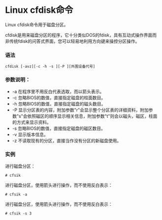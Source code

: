 # Linux cfdisk命令

Linux cfdisk命令用于磁盘分区。

cfdisk是用来磁盘分区的程序，它十分类似DOS的fdisk，具有互动式操作界面而非传统fdisk的问答式界面，您可以轻易地利用方向键来操控分区操作。

### 语法

    cfdisk [-avz][-c -h -s ][-P ][外围设备代号]
    

### 参数说明：

- -a   在程序里不用反白代表选取，而以箭头表示。
- -c   忽略BIOS的数值，直接指定磁盘的柱面数目。
- -h   忽略BIOS的数值，直接指定磁盘的磁头数目。
- -P   显示分区表的内容，附加参数"r"会显示整个分区表的详细资料，附加参数"s"会依照磁区的顺序显示相关信息，附加参数"t"则会以磁头，磁区，柱面的方式来显示资料。
- -s   忽略BIOS的数值，直接指定磁盘的磁区数目。
- -v   显示版本信息。
- -z   不读取现有的分区，直接当作没有分区的新磁盘使用。

### 实例

进行磁盘分区：

    # cfsik
    

进行磁盘分区，使用箭头进行操作，而不使用反白表示：

    # cfsik -a
    

进行磁盘分区，使用箭头进行操作，而不使用反白表示：

    # cfsik -s 3
    